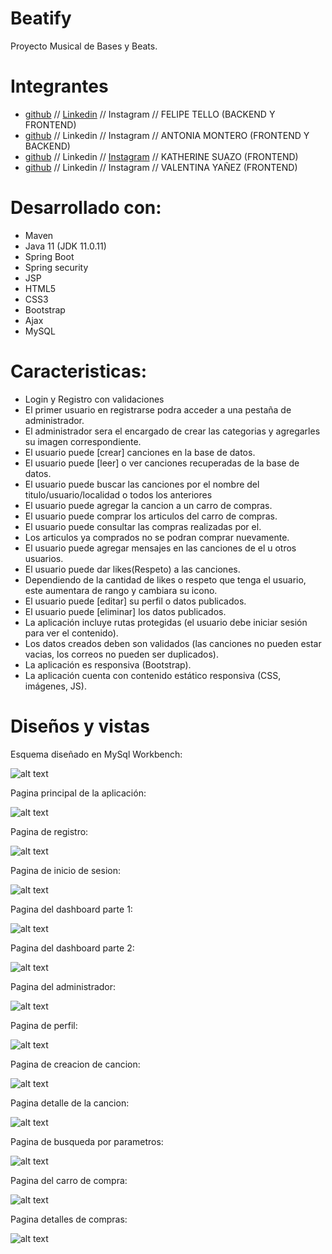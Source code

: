 # Beatify

Proyecto Musical de Bases y Beats.

# Integrantes
- [github](https://github.com/Felipe-Tello) // [Linkedin](https://www.linkedin.com/in/felipe-tello-astudillo/) // Instagram // FELIPE TELLO (BACKEND Y FRONTEND)                
- [github](https://github.com/amonlop) // Linkedin // Instagram // ANTONIA MONTERO (FRONTEND Y BACKEND)  
- [github](https://github.com/katsAle) // Linkedin // [Instagram](https://www.instagram.com/yepyeu/) // KATHERINE SUAZO (FRONTEND)            
- [github](https://github.com/ValentinaYanezAguayo) // Linkedin // Instagram // VALENTINA YAÑEZ (FRONTEND)            

# Desarrollado con:

* Maven
* Java 11 (JDK 11.0.11)
* Spring Boot
* Spring security
* JSP
* HTML5
* CSS3
* Bootstrap
* Ajax
* MySQL

# Caracteristicas:
- Login y Registro con validaciones
- El primer usuario en registrarse podra acceder a una pestaña de administrador.
- El administrador sera el encargado de crear las categorias y agregarles su imagen correspondiente.
- El usuario puede [crear] canciones en la base de datos.
- El usuario puede [leer] o ver canciones recuperadas de la base de datos.
- El usuario puede buscar las canciones por el nombre del titulo/usuario/localidad o todos los anteriores
- El usuario puede agregar la cancion a un carro de compras.
- El usuario puede comprar los articulos del carro de compras.
- El usuario puede consultar las compras realizadas por el.
- Los articulos ya comprados no se podran comprar nuevamente.  
- El usuario puede agregar mensajes en las canciones de el u otros usuarios.
- El usuario puede dar likes(Respeto) a las canciones.
- Dependiendo de la cantidad de likes o respeto que tenga el usuario, este aumentara de rango y cambiara su icono.
- El usuario puede [editar] su perfil o datos publicados.
- El usuario puede [eliminar] los datos publicados.
- La aplicación incluye rutas protegidas (el usuario debe iniciar sesión para ver el contenido).
- Los datos creados deben son validados (las canciones no pueden estar vacias, los correos no pueden ser duplicados).
- La aplicación es responsiva (Bootstrap).
- La aplicación cuenta con contenido estático responsiva (CSS, imágenes, JS).

# Diseños y vistas
Esquema diseñado en MySql Workbench:

![alt text](https://github.com/Felipe-Tello/Beatify/blob/main/assets/Captura%20de%20pantalla%202022-06-06%20181041.jpg "MySql squema")

Pagina principal de la aplicación:

![alt text](https://github.com/Felipe-Tello/Beatify/blob/main/assets/main.jpg "MySql squema")

Pagina de registro:

![alt text](https://github.com/Felipe-Tello/Beatify/blob/main/assets/registro.jpg "MySql squema")

Pagina de inicio de sesion:

![alt text](https://github.com/Felipe-Tello/Beatify/blob/main/assets/sesion.jpg "MySql squema")

Pagina del dashboard parte 1:

![alt text](https://github.com/Felipe-Tello/Beatify/blob/main/assets/Dashboard.jpg "MySql squema")

Pagina del dashboard parte 2:

![alt text](https://github.com/Felipe-Tello/Beatify/blob/main/assets/Dashboard2.jpg "MySql squema")

Pagina del administrador:

![alt text](https://github.com/Felipe-Tello/Beatify/blob/main/assets/Admin.jpg "MySql squema")

Pagina de perfil:

![alt text](https://github.com/Felipe-Tello/Beatify/blob/main/assets/profile.jpg "MySql squema")

Pagina de creacion de cancion:

![alt text](https://github.com/Felipe-Tello/Beatify/blob/main/assets/crear.jpg "MySql squema")

Pagina detalle de la cancion:

![alt text](https://github.com/Felipe-Tello/Beatify/blob/main/assets/details.jpg "MySql squema")

Pagina de busqueda por parametros:

![alt text](https://github.com/Felipe-Tello/Beatify/blob/main/assets/busqueda.jpg "MySql squema")

Pagina del carro de compra:

![alt text](https://github.com/Felipe-Tello/Beatify/blob/main/assets/Carro.jpg "MySql squema")

Pagina detalles de compras:

![alt text](https://github.com/Felipe-Tello/Beatify/blob/main/assets/detailsCarro.jpg "MySql squema")

